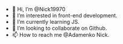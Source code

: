 - 👋 Hi, I’m @Nick19970
- 👀 I’m interested in front-end development. 
- 🌱 I’m currently learning JS. 
- 💞️ I’m looking to collaborate on Github. 
- 📫 How to reach me @Adamenko Nick. 

<!---
Nick19970/Nick19970 is a ✨ special ✨ repository because its `README.md` (this file) appears on your GitHub profile.
You can click the Preview link to take a look at your changes.
--->
